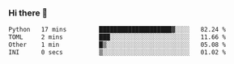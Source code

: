 ### Hi there 👋

<!--
**urzz/urzz** is a ✨ _special_ ✨ repository because its `README.md` (this file) appears on your GitHub profile.

Here are some ideas to get you started:

- 🔭 I’m currently working on ...
- 🌱 I’m currently learning ...
- 👯 I’m looking to collaborate on ...
- 🤔 I’m looking for help with ...
- 💬 Ask me about ...
- 📫 How to reach me: ...
- 😄 Pronouns: ...
- ⚡ Fun fact: ...
-->

<!--START_SECTION:waka-->

```txt
Python   17 mins         ████████████████████▓░░░░   82.24 %
TOML     2 mins          ███░░░░░░░░░░░░░░░░░░░░░░   11.66 %
Other    1 min           █▒░░░░░░░░░░░░░░░░░░░░░░░   05.08 %
INI      0 secs          ▒░░░░░░░░░░░░░░░░░░░░░░░░   01.02 %
```

<!--END_SECTION:waka-->
